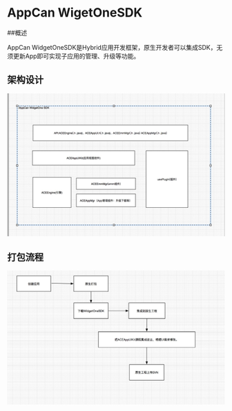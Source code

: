 
# AppCan WigetOneSDK


##概述

AppCan WidgetOneSDK是Hybrid应用开发框架，原生开发者可以集成SDK，无须更新App即可实现子应用的管理、升级等功能。

## 架构设计

![Markdown](img/archnew.jpg)

## 打包流程

![Markdown](img/flow.jpg)
